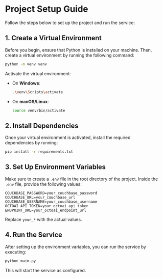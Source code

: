 
# Project Setup Guide

Follow the steps below to set up the project and run the service:

## 1. Create a Virtual Environment

Before you begin, ensure that Python is installed on your machine. Then, create a virtual environment by running the following command:

```bash
python -m venv venv
```

Activate the virtual environment:

- On **Windows**:
  ```bash
  .\venv\Scripts\activate
  ```
- On **macOS/Linux**:
  ```bash
  source venv/bin/activate
  ```

## 2. Install Dependencies

Once your virtual environment is activated, install the required dependencies by running:

```bash
pip install -r requirements.txt
```

## 3. Set Up Environment Variables

Make sure to create a `.env` file in the root directory of the project. Inside the `.env` file, provide the following values:

```env
COUCHBASE_PASSWORD=your_couchbase_password
COUCHBASE_URL=your_couchbase_url
COUCHBASE_USERNAME=your_couchbase_username
OCTOAI_API_TOKEN=your_octoai_api_token
ENDPOINT_URL=your_octoai_endpoint_url
```

Replace `your_*` with the actual values.

## 4. Run the Service

After setting up the environment variables, you can run the service by executing:

```bash
python main.py
```

This will start the service as configured.
